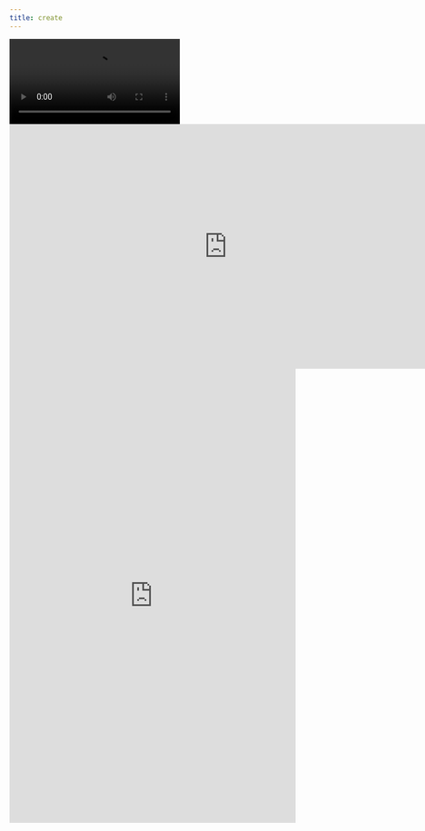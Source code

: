 ```yaml
---
title: create
---
```


<div id="video_wrapper">
  <video autoplay loop>
    <source src="https://drive.google.com/uc?export=view&id=14ZELB7sGk1dYqI1u_7EDhwcNnI70S1Kt" type="video/mp4">
  </video>
</div>
<iframe width="766" height="431" src="https://drive.google.com/file/d/1kT7RcaSw0VJgI3YQEf58lEi3XnWnjFj3/view" frameborder="0" allow="accelerometer; autoplay; encrypted-media; gyroscope; picture-in-picture" allowfullscreen></iframe>
<center><iframe frameborder="0" width="100%" height="800px" src="https://replit.com/@TianbinLiu/createtask?lite=true"></center>

